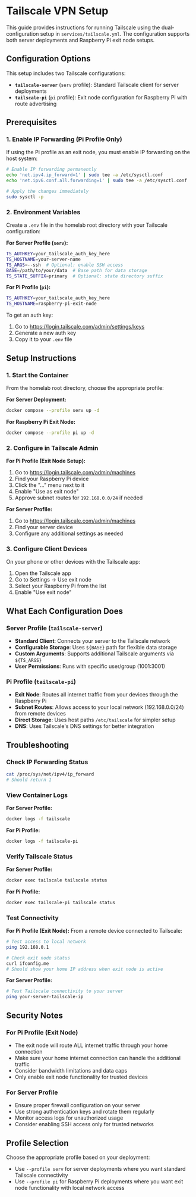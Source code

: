 # Tailscale VPN Setup

This guide provides instructions for running Tailscale using the dual-configuration setup in `services/tailscale.yml`. The configuration supports both server deployments and Raspberry Pi exit node setups.

## Configuration Options

This setup includes two Tailscale configurations:

- **`tailscale-server`** (`serv` profile): Standard Tailscale client for server deployments
- **`tailscale-pi`** (`pi` profile): Exit node configuration for Raspberry Pi with route advertising

## Prerequisites

### 1. Enable IP Forwarding (Pi Profile Only)

If using the Pi profile as an exit node, you must enable IP forwarding on the host system:

```bash
# Enable IP forwarding permanently
echo 'net.ipv4.ip_forward=1' | sudo tee -a /etc/sysctl.conf
echo 'net.ipv6.conf.all.forwarding=1' | sudo tee -a /etc/sysctl.conf

# Apply the changes immediately
sudo sysctl -p
```

### 2. Environment Variables

Create a `.env` file in the homelab root directory with your Tailscale configuration:

**For Server Profile (`serv`):**
```bash
TS_AUTHKEY=your_tailscale_auth_key_here
TS_HOSTNAME=your-server-name
TS_ARGS=--ssh  # Optional: enable SSH access
BASE=/path/to/your/data  # Base path for data storage
TS_STATE_SUFFIX=primary  # Optional: state directory suffix
```

**For Pi Profile (`pi`):**
```bash
TS_AUTHKEY=your_tailscale_auth_key_here
TS_HOSTNAME=raspberry-pi-exit-node
```

To get an auth key:
1. Go to https://login.tailscale.com/admin/settings/keys
2. Generate a new auth key
3. Copy it to your `.env` file

## Setup Instructions

### 1. Start the Container

From the homelab root directory, choose the appropriate profile:

**For Server Deployment:**
```bash
docker compose --profile serv up -d
```

**For Raspberry Pi Exit Node:**
```bash
docker compose --profile pi up -d
```

### 2. Configure in Tailscale Admin

**For Pi Profile (Exit Node Setup):**
1. Go to https://login.tailscale.com/admin/machines
2. Find your Raspberry Pi device
3. Click the "..." menu next to it
4. Enable "Use as exit node"
5. Approve subnet routes for `192.168.0.0/24` if needed

**For Server Profile:**
1. Go to https://login.tailscale.com/admin/machines
2. Find your server device
3. Configure any additional settings as needed

### 3. Configure Client Devices

On your phone or other devices with the Tailscale app:

1. Open the Tailscale app
2. Go to Settings → Use exit node
3. Select your Raspberry Pi from the list
4. Enable "Use exit node"

## What Each Configuration Does

### Server Profile (`tailscale-server`)
- **Standard Client**: Connects your server to the Tailscale network
- **Configurable Storage**: Uses `${BASE}` path for flexible data storage
- **Custom Arguments**: Supports additional Tailscale arguments via `${TS_ARGS}`
- **User Permissions**: Runs with specific user/group (1001:3001)

### Pi Profile (`tailscale-pi`) 
- **Exit Node**: Routes all internet traffic from your devices through the Raspberry Pi
- **Subnet Routes**: Allows access to your local network (192.168.0.0/24) from remote devices
- **Direct Storage**: Uses host paths `/etc/tailscale` for simpler setup
- **DNS**: Uses Tailscale's DNS settings for better integration

## Troubleshooting

### Check IP Forwarding Status
```bash
cat /proc/sys/net/ipv4/ip_forward
# Should return 1
```

### View Container Logs

**For Server Profile:**
```bash
docker logs -f tailscale
```

**For Pi Profile:**
```bash
docker logs -f tailscale-pi
```

### Verify Tailscale Status

**For Server Profile:**
```bash
docker exec tailscale tailscale status
```

**For Pi Profile:**
```bash
docker exec tailscale-pi tailscale status
```

### Test Connectivity

**For Pi Profile (Exit Node):**
From a remote device connected to Tailscale:
```bash
# Test access to local network
ping 192.168.0.1

# Check exit node status
curl ifconfig.me
# Should show your home IP address when exit node is active
```

**For Server Profile:**
```bash
# Test Tailscale connectivity to your server
ping your-server-tailscale-ip
```

## Security Notes

### For Pi Profile (Exit Node)
- The exit node will route ALL internet traffic through your home connection
- Make sure your home internet connection can handle the additional traffic
- Consider bandwidth limitations and data caps
- Only enable exit node functionality for trusted devices

### For Server Profile
- Ensure proper firewall configuration on your server
- Use strong authentication keys and rotate them regularly
- Monitor access logs for unauthorized usage
- Consider enabling SSH access only for trusted networks

## Profile Selection

Choose the appropriate profile based on your deployment:
- Use `--profile serv` for server deployments where you want standard Tailscale connectivity
- Use `--profile pi` for Raspberry Pi deployments where you want exit node functionality with local network access